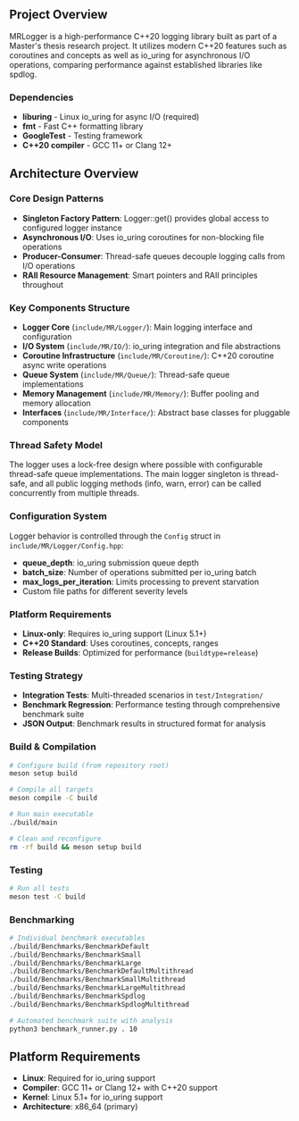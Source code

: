 ## Project Overview

MRLogger is a high-performance C++20 logging library built as part of a Master's thesis research project. It utilizes modern C++20 features such as coroutines and concepts as well as io_uring for asynchronous I/O operations, comparing performance against established libraries like spdlog.


### Dependencies
- **liburing** - Linux io_uring for async I/O (required)
- **fmt** - Fast C++ formatting library
- **GoogleTest** - Testing framework
- **C++20 compiler** - GCC 11+ or Clang 12+

## Architecture Overview

### Core Design Patterns
- **Singleton Factory Pattern**: Logger::get() provides global access to configured logger instance
- **Asynchronous I/O**: Uses io_uring coroutines for non-blocking file operations
- **Producer-Consumer**: Thread-safe queues decouple logging calls from I/O operations
- **RAII Resource Management**: Smart pointers and RAII principles throughout

### Key Components Structure
- **Logger Core** (`include/MR/Logger/`): Main logging interface and configuration
- **I/O System** (`include/MR/IO/`): io_uring integration and file abstractions  
- **Coroutine Infrastructure** (`include/MR/Coroutine/`): C++20 coroutine async write operations
- **Queue System** (`include/MR/Queue/`): Thread-safe queue implementations
- **Memory Management** (`include/MR/Memory/`): Buffer pooling and memory allocation
- **Interfaces** (`include/MR/Interface/`): Abstract base classes for pluggable components

### Thread Safety Model
The logger uses a lock-free design where possible with configurable thread-safe queue implementations. The main logger singleton is thread-safe, and all public logging methods (info, warn, error) can be called concurrently from multiple threads.

### Configuration System
Logger behavior is controlled through the `Config` struct in `include/MR/Logger/Config.hpp`:
- **queue_depth**: io_uring submission queue depth
- **batch_size**: Number of operations submitted per io_uring batch
- **max_logs_per_iteration**: Limits processing to prevent starvation
- Custom file paths for different severity levels

### Platform Requirements
- **Linux-only**: Requires io_uring support (Linux 5.1+)
- **C++20 Standard**: Uses coroutines, concepts, ranges
- **Release Builds**: Optimized for performance (`buildtype=release`)


### Testing Strategy
- **Integration Tests**: Multi-threaded scenarios in `test/Integration/`
- **Benchmark Regression**: Performance testing through comprehensive benchmark suite
- **JSON Output**: Benchmark results in structured format for analysis


### Build & Compilation
```bash
# Configure build (from repository root)
meson setup build

# Compile all targets
meson compile -C build

# Run main executable
./build/main

# Clean and reconfigure
rm -rf build && meson setup build
```

### Testing
```bash
# Run all tests
meson test -C build
```

### Benchmarking
```bash
# Individual benchmark executables
./build/Benchmarks/BenchmarkDefault
./build/Benchmarks/BenchmarkSmall
./build/Benchmarks/BenchmarkLarge
./build/Benchmarks/BenchmarkDefaultMultithread
./build/Benchmarks/BenchmarkSmallMultithread  
./build/Benchmarks/BenchmarkLargeMultithread
./build/Benchmarks/BenchmarkSpdlog
./build/Benchmarks/BenchmarkSpdlogMultithread

# Automated benchmark suite with analysis
python3 benchmark_runner.py . 10
```

## Platform Requirements

- **Linux**: Required for io_uring support
- **Compiler**: GCC 11+ or Clang 12+ with C++20 support
- **Kernel**: Linux 5.1+ for io_uring support
- **Architecture**: x86_64 (primary)
